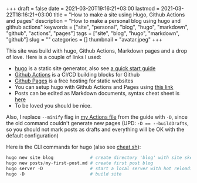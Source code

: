+++ 
draft = false
date = 2021-03-20T19:16:21+03:00
lastmod = 2021-03-22T18:16:21+03:00 
title = "How to make a site using Hugo, Github Actions and pages"
description = "How to make a personal blog using hugo and github actions"
keywords = ["site", "personal", "blog", "hugo", "markdown", "github", "actions", "pages"]
tags = ["site", "blog", "hugo", "markdown", "github"]
slug = "" 
categories = []
thumbnail = "avatar.jpeg"
+++

This site was build with hugo, Github Actions, Markdown pages and a drop of love. Here is a couple of links I used:
- [hugo](https://github.com/gohugoio/hugo) is a static site generator, also see [a quick start guide](https://gohugo.io/getting-started/quick-start/)
- [Github Actions](https://github.com/features/actions) is a CI/CD building blocks for Github
- [Github Pages](https://pages.github.com/) is a free hosting for static websites
- You can setup hugo with Github Actions and Pages using [this link](https://gohugo.io/hosting-and-deployment/hosting-on-github/#readout)
- Posts can be edited as Markdown documents, syntax cheat sheet is [here](https://www.markdownguide.org/basic-syntax/)
- To be loved you should be nice.

Also, I replace `--minify` flag in [my Actions file](https://github.com/Snyssfx/snyssfx.github.io/blob/main/.github/workflows/gh-pages.yml#L24) from the guide with `-D`, since the old command couldn't generate new pages
(UPD: `-D == --buildDrafts`, so you should not mark posts as drafts
and everything will be OK with the default configuration)

Here is the CLI commands for hugo (also see [cheat.sh](https://cheat.sh/hugo)):
```py
hugo new site blog              # create directory 'blog' with site skeleton
hugo new posts/my-first-post.md # create first post blog
hugo server -D                  # start a local server with hot reloading
hugo -D                         # build site
```
